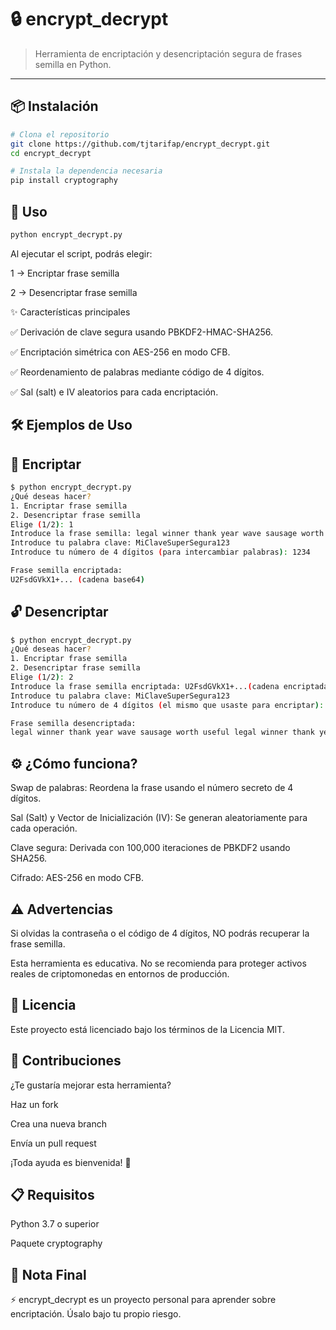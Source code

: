 # 🔒 encrypt_decrypt

> Herramienta de encriptación y desencriptación segura de frases semilla en Python.

---

## 📦 Instalación

```bash
# Clona el repositorio
git clone https://github.com/tjtarifap/encrypt_decrypt.git
cd encrypt_decrypt

# Instala la dependencia necesaria
pip install cryptography
```


## 🚀 Uso

```bash
python encrypt_decrypt.py
```

Al ejecutar el script, podrás elegir:

1 → Encriptar frase semilla

2 → Desencriptar frase semilla

✨ Características principales

✅ Derivación de clave segura usando PBKDF2-HMAC-SHA256.

✅ Encriptación simétrica con AES-256 en modo CFB.

✅ Reordenamiento de palabras mediante código de 4 dígitos.

✅ Sal (salt) e IV aleatorios para cada encriptación.


## 🛠️ Ejemplos de Uso

## 🔐 Encriptar
```bash
$ python encrypt_decrypt.py
¿Qué deseas hacer?
1. Encriptar frase semilla
2. Desencriptar frase semilla
Elige (1/2): 1
Introduce la frase semilla: legal winner thank year wave sausage worth useful legal winner thank yellow
Introduce tu palabra clave: MiClaveSuperSegura123
Introduce tu número de 4 dígitos (para intercambiar palabras): 1234

Frase semilla encriptada:
U2FsdGVkX1+... (cadena base64)
```

## 🔓 Desencriptar
```bash
$ python encrypt_decrypt.py
¿Qué deseas hacer?
1. Encriptar frase semilla
2. Desencriptar frase semilla
Elige (1/2): 2
Introduce la frase semilla encriptada: U2FsdGVkX1+...(cadena encriptada)
Introduce tu palabra clave: MiClaveSuperSegura123
Introduce tu número de 4 dígitos (el mismo que usaste para encriptar): 1234

Frase semilla desencriptada:
legal winner thank year wave sausage worth useful legal winner thank yellow

```

## ⚙️ ¿Cómo funciona?
Swap de palabras: Reordena la frase usando el número secreto de 4 dígitos.

Sal (Salt) y Vector de Inicialización (IV): Se generan aleatoriamente para cada operación.

Clave segura: Derivada con 100,000 iteraciones de PBKDF2 usando SHA256.

Cifrado: AES-256 en modo CFB.

## ⚠️ Advertencias
Si olvidas la contraseña o el código de 4 dígitos, NO podrás recuperar la frase semilla.

Esta herramienta es educativa. No se recomienda para proteger activos reales de criptomonedas en entornos de producción.

## 📝 Licencia
Este proyecto está licenciado bajo los términos de la Licencia MIT.

## 🤝 Contribuciones
¿Te gustaría mejorar esta herramienta?

Haz un fork

Crea una nueva branch

Envía un pull request

¡Toda ayuda es bienvenida! 🚀

## 📋 Requisitos
Python 3.7 o superior

Paquete cryptography

## 📣 Nota Final
⚡ encrypt_decrypt es un proyecto personal para aprender sobre encriptación.
Úsalo bajo tu propio riesgo.